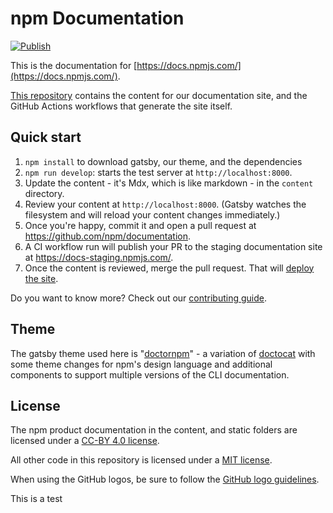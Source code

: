# npm Documentation

[![Publish](https://github.com/npm/documentation/actions/workflows/publish.yml/badge.svg)](https://github.com/npm/documentation/actions/workflows/publish.yml)

This is the documentation for
[https://docs.npmjs.com/](https://docs.npmjs.com/).

[This repository](https://github.com/npm/documentation) contains the
content for our documentation site, and the GitHub Actions workflows
that generate the site itself.

## Quick start

1. `npm install` to download gatsby, our theme, and the dependencies
2. `npm run develop`: starts the test server at `http://localhost:8000`.
3. Update the content - it's Mdx, which is like markdown - in the `content`
   directory.
4. Review your content at `http://localhost:8000`.  (Gatsby watches the
   filesystem and will reload your content changes immediately.)
5. Once you're happy, commit it and open a pull request at
   https://github.com/npm/documentation.
6. A CI workflow run will publish your PR to the staging documentation
   site at https://docs-staging.npmjs.com/.
8. Once the content is reviewed, merge the pull request.  That will
   [deploy the site](https://github.com/npm/documentation/actions/workflows/publish.yml).

Do you want to know more? Check out our [contributing guide](CONTRIBUTING.md).

## Theme

The gatsby theme used here is "[doctornpm](https://github.com/npm/doctornpm)" - a variation of
[doctocat](https://github.com/primer/doctocat) with some theme changes
for npm's design language and additional components to support multiple
versions of the CLI documentation.

## License

The npm product documentation in the content, and static folders are licensed under a [CC-BY 4.0 license](LICENSE).

All other code in this repository is licensed under a [MIT license](LICENSE-CODE).

When using the GitHub logos, be sure to follow the [GitHub logo guidelines](https://github.com/logos).

This is a test
